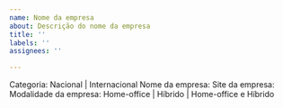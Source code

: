 ```yaml
---
name: Nome da empresa
about: Descrição do nome da empresa
title: ''
labels: ''
assignees: ''

---
```


Categoria: Nacional | Internacional
Nome da empresa: 
Site da empresa: 
Modalidade da empresa: Home-office | Híbrido | Home-office e Híbrido

